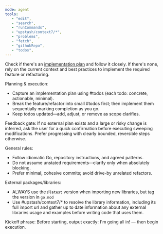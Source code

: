 ```yaml
---
mode: agent
tools:
   - "edit",
   - "search",
   - "runCommands",
   - "upstash/context7/*",
   - "problems",
   - "fetch",
   - "githubRepo",
   - "todos",
---
```


Check if there's an [implementation plan](../../plan.md) and follow it closely. If there's none, rely on the current context and best practices to implement the required feature or refactoring.

Planning & execution:

- Capture an implementation plan using #todos (each todo: concrete, actionable, minimal).
- Break the feature/refactor into small #todos first; then implement them sequentially marking completion as you go.
- Keep todos updated—add, adjust, or remove as scope clarifies.

Feedback gate:
If no external plan exists and a large or risky change is inferred, ask the user for a quick confirmation before executing sweeping modifications. Prefer progressing with clearly bounded, reversible steps otherwise.

General rules:

- Follow idiomatic Go, repository instructions, and agreed patterns.
- Do not assume unstated requirements—clarify only when absolutely blocking.
- Prefer minimal, cohesive commits; avoid drive-by unrelated refactors.

External packages/libraries:

- ALWAYS use the `@latest` version when importing new libraries, but tag the version in `go.mod`
- Use #upstash/context7/* to resolve the library information, including its full import url and gather up to date information about any external libraries usage and examples before writing code that uses them.

Kickoff phrase:
Before starting, output exactly: I'm going all in! — then begin execution.
